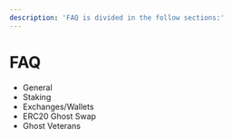 ```yaml
---
description: 'FAQ is divided in the follow sections:'
---
```


# FAQ

* General
* Staking
* Exchanges/Wallets
* ERC20 Ghost Swap
* Ghost Veterans





